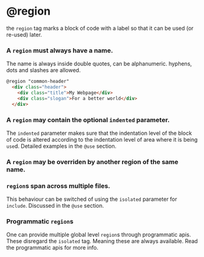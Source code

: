 

# @region

the `region` tag marks a block of code with a label so that it can be used (or re-used) later.

### A `region` must always have a name.

The name is always inside double quotes, can be alphanumeric. hyphens, dots and slashes are allowed.

```html
@region "common-header"
  <div class="header">
    <div class="title">My Webpage</div>
    <div class="slogan">For a better world</div>
  </div>
```

### A `region` may contain the optional `indented` parameter.

The `indented` parameter makes sure that the indentation level of the block of code is altered according to the indentation level of area where it is being `use`d. Detailed examples in the `@use` section.

### A `region` may be overriden by another region of the same name.

### `region`s span across multiple files. 
This behaviour can be switched of using the `isolated` parameter for `include`. Discussed in the `@use` section.

### Programmatic `region`s
One can provide multiple global level `region`s through programmatic apis. These disregard the `isolated` tag. Meaning these are always available. Read the programmatic apis for more info.



